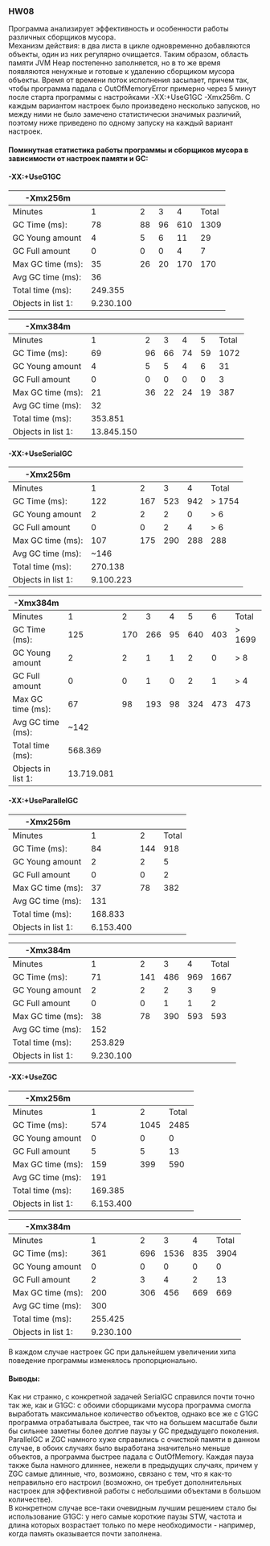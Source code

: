 ### HW08

Программа анализирует эффективность и особенности работы различных сборщиков мусора.  
Механизм действия: в два листа в цикле одновременно добавляются объекты,
один из них регулярно очищается. Таким образом, область памяти JVM Heap постепенно 
заполняется, но в то же время появляются ненужные и готовые к удалению сборщиком 
мусора объекты. Время от времени поток исполнения засыпает, причем так, 
чтобы программа падала с OutOfMemoryError примерно через 5 минут после 
старта программы с настройками -XX:+UseG1GC -Xmx256m. С каждым вариантом настроек 
было произведено несколько запусков, но между ними не было замечено статистически 
значимых различий, поэтому ниже приведено по одному запуску на каждый вариант настроек.    

#### Поминутная статистика работы программы и сборщиков мусора в зависимости от настроек памяти и GC:

#### -XX:+UseG1GC

| -Xmx256m           |           |    |    |     |       |
|--------------------|-----------|----|----|-----|-------|
| Minutes            | 1         | 2  | 3  | 4   | Total |
| GC Time (ms):      | 78        | 88 | 96 | 610 | 1309  |
| GC Young amount    | 4         | 5  | 6  | 11  | 29    |
| GC Full amount     | 0         | 0  | 0  | 4   | 7     |
| Max GC time (ms):  | 35        | 26 | 20 | 170 | 170   |
| Avg GC time (ms):  | 36        |    |    |     |       |
| Total time (ms):   | 249.355   |    |    |     |       |
| Objects in list 1: | 9.230.100 |    |    |     |       |

| -Xmx384m           |            |    |    |    |    |       |
|--------------------|------------|----|----|----|----|-------|
| Minutes            | 1          | 2  | 3  | 4  | 5  | Total |
| GC Time (ms):      | 69         | 96 | 66 | 74 | 59 | 1072  |
| GC Young amount    | 4          | 5  | 5  | 4  | 6  | 31    |
| GC Full amount     | 0          | 0  | 0  | 0  | 0  | 3     |
| Max GC time (ms):  | 21         | 36 | 22 | 24 | 19 | 387   |
| Avg GC time (ms):  | 32         |    |    |    |    |       |
| Total time (ms):   | 353.851    |    |    |    |    |       |
| Objects in list 1: | 13.845.150 |    |    |    |    |       |

#### -XX:+UseSerialGC

| -Xmx256m           |           |     |     |     |       |
|--------------------|-----------|-----|-----|-----|-------|
| Minutes            | 1         | 2   | 3   | 4   | Total |
| GC Time (ms):      | 122       | 167 | 523 | 942 |\> 1754|
| GC Young amount    | 2         | 2   | 2   | 0   | \> 6  |
| GC Full amount     | 0         | 0   | 2   | 4   | \> 6  |
| Max GC time (ms):  | 107       | 175 | 290 | 288 | 288   |
| Avg GC time (ms):  | ~146      |     |     |     |       |
| Total time (ms):   | 270.138   |     |     |     |       |
| Objects in list 1: | 9.100.223 |     |     |     |       |

| -Xmx384m           |            |     |     |    |     |     |       |
|--------------------|------------|-----|-----|----|-----|-----|-------|
| Minutes            | 1          | 2   | 3   | 4  | 5   | 6   | Total |
| GC Time (ms):      | 125        | 170 | 266 | 95 | 640 | 403 |\> 1699|
| GC Young amount    | 2          | 2   | 1   | 1  | 2   | 0   | \> 8  |
| GC Full amount     | 0          | 0   | 1   | 0  | 2   | 1   | \> 4  |
| Max GC time (ms):  | 67         | 98  | 193 | 98 | 324 | 473 | 473   |
| Avg GC time (ms):  | ~142       |     |     |    |     |     |       |
| Total time (ms):   | 568.369    |     |     |    |     |     |       |
| Objects in list 1: | 13.719.081 |     |     |    |     |     |       |

#### -XX:+UseParallelGC

| -Xmx256m           |           |     |       |
|--------------------|-----------|-----|-------|
| Minutes            | 1         | 2   | Total |
| GC Time (ms):      | 84        | 144 | 918   |
| GC Young amount    | 2         | 2   | 5     |
| GC Full amount     | 0         | 0   | 2     |
| Max GC time (ms):  | 37        | 78  | 382   |
| Avg GC time (ms):  | 131       |     |       |
| Total time (ms):   | 168.833   |     |       |
| Objects in list 1: | 6.153.400 |     |       |

| -Xmx384m           |           |     |     |     |       |
|--------------------|-----------|-----|-----|-----|-------|
| Minutes            | 1         | 2   | 3   | 4   | Total |
| GC Time (ms):      | 71        | 141 | 486 | 969 | 1667  |
| GC Young amount    | 2         | 2   | 2   | 3   | 9     |
| GC Full amount     | 0         | 0   | 1   | 1   | 2     |
| Max GC time (ms):  | 38        | 78  | 390 | 593 | 593   |
| Avg GC time (ms):  | 152       |     |     |     |       |
| Total time (ms):   | 253.829   |     |     |     |       |
| Objects in list 1: | 9.230.100 |     |     |     |       |

#### -XX:+UseZGC

| -Xmx256m           |           |      |       |
|--------------------|-----------|------|-------|
| Minutes            | 1         | 2    | Total |
| GC Time (ms):      | 574       | 1045 | 2485  |
| GC Young amount    | 0         | 0    | 0     |
| GC Full amount     | 5         | 5    | 13    |
| Max GC time (ms):  | 159       | 399  | 590   |
| Avg GC time (ms):  | 191       |      |       |
| Total time (ms):   | 169.385   |      |       |
| Objects in list 1: | 6.153.400 |      |       |

| -Xmx384m           |           |     |      |     |       |
|--------------------|-----------|-----|------|-----|-------|
| Minutes            | 1         | 2   | 3    | 4   | Total |
| GC Time (ms):      | 361       | 696 | 1536 | 835 | 3904  |
| GC Young amount    | 0         | 0   | 0    | 0   | 0     |
| GC Full amount     | 2         | 3   | 4    | 2   | 13    |
| Max GC time (ms):  | 200       | 306 | 456  | 669 | 669   |
| Avg GC time (ms):  | 300       |     |      |     |       |
| Total time (ms):   | 255.425   |     |      |     |       |
| Objects in list 1: | 9.230.100 |     |      |     |       |

В каждом случае настроек GC при дальнейшем увеличении хипа поведение 
программы изменялось пропорционально.

#### Выводы:
Как ни странно, с конкретной задачей SerialGC справился почти точно так же, 
как и G1GC: с обоими сборщиками мусора программа смогла выработать 
максимальное количество объектов, однако все же с G1GC программа отрабатывала 
быстрее, так что на большем масштабе были бы сильнее заметны более долгие паузы
у GC предыдущего поколения.
ParallelGC и ZGC намного хуже справились с очисткой памяти в данном случае, в обоих
случаях было выработана значительно меньше объектов, а программа быстрее падала с OutOfMemory. 
Каждая пауза также была намного длиннее, нежели в предыдущих случаях, причем у ZGC самые длинные,
что, возможно, связано с тем, что я как-то неправильно его настроил (возможно, он требует 
дополнительных настроек для эффективной работы с небольшими объектами в большом количестве).  
В конкретном случае все-таки очевидным лучшим
решением стало бы использование G1GC: у него самые короткие паузы STW, частота
и длина которых возрастает только по мере необходимости - например, когда память
оказывается почти заполнена.  
